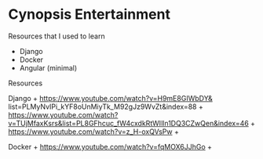 # Cynopsis Entertainment

Resources that I used to learn
- Django
- Docker
- Angular (minimal)

Resources

Django +
https://www.youtube.com/watch?v=H9mE8GIWbDY& list=PLMyNvIPi_kYF8oUnMiyTk_M92gJz9WvZt&index=88  +
https://www.youtube.com/watch?v=TUjMfaxKsrs&list=PL8GFhcuc_fW4cxdkRtWIlln1DQ3CZwQen&index=46 +
https://www.youtube.com/watch?v=z_H-oxQVsPw +

Docker +
https://www.youtube.com/watch?v=fqMOX6JJhGo +